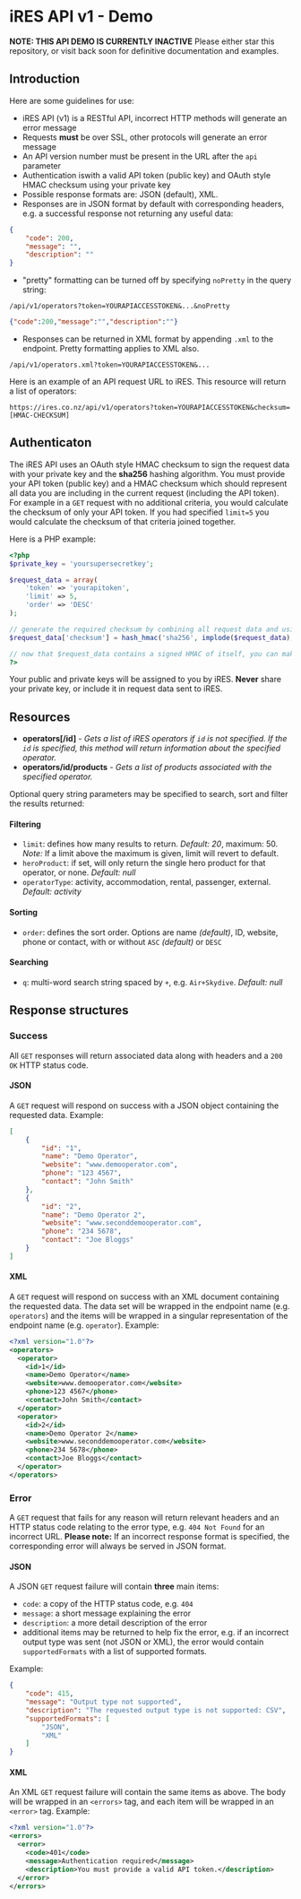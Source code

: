 # iRES API v1 - Demo

**NOTE: THIS API DEMO IS CURRENTLY INACTIVE**
Please either star this repository, or visit back soon for definitive documentation and examples.

## Introduction

Here are some guidelines for use:
- iRES API (v1) is a RESTful API, incorrect HTTP methods will generate an error message
- Requests **must** be over SSL, other protocols will generate an error message
- An API version number must be present in the URL after the `api` parameter
- Authentication iswith a valid API token (public key) and OAuth style HMAC checksum using your private key
- Possible response formats are: JSON (default), XML.
- Responses are in JSON format by default with corresponding headers, e.g. a successful response not returning any useful data:

```json
{
	"code": 200,
	"message": "",
	"description": ""
}
```
	
- "pretty" formatting can be turned off by specifying `noPretty` in the query string:

`/api/v1/operators?token=YOURAPIACCESSTOKEN&...&noPretty`

```json
{"code":200,"message":"","description":""}
```

- Responses can be returned in XML format by appending `.xml` to the endpoint. Pretty formatting applies to XML also.

`/api/v1/operators.xml?token=YOURAPIACCESSTOKEN&...`

Here is an example of an API request URL to iRES. This resource will return a list of operators:

`https://ires.co.nz/api/v1/operators?token=YOURAPIACCESSTOKEN&checksum=[HMAC-CHECKSUM]`

## Authenticaton
The iRES API uses an OAuth style HMAC checksum to sign the request data with your private key and the **sha256** hashing algorithm. You must provide your API token (public key) and a HMAC checksum which should represent all data you are including in the current request (including the API token). For example in a `GET` request with no additional criteria, you would calculate the checksum of only your API token. If you had specified `limit=5` you would calculate the checksum of that criteria joined together.

Here is a PHP example:

```php
<?php
$private_key = 'yoursupersecretkey';

$request_data = array(
	'token' => 'yourapitoken',
	'limit' => 5,
	'order' => 'DESC'
);

// generate the required checksum by combining all request data and using hash_hmac to hash using sha256 as the algorithm and $private_key as the key
$request_data['checksum'] = hash_hmac('sha256', implode($request_data), $private_key);

// now that $request_data contains a signed HMAC of itself, you can make an API call using $request_data
?>
```

Your public and private keys will be assigned to you by iRES. **Never** share your private key, or include it in request data sent to iRES.

## Resources
- **operators[/id]** - *Gets a list of iRES operators if `id` is not specified. If the `id` is specified, this method will return information about the specified operator.*
- **operators/id/products** - *Gets a list of products associated with the specified operator.*

Optional query string parameters may be specified to search, sort and filter the results returned:

#### Filtering
- `limit`: defines how many results to return. *Default: 20*, maximum: 50. *Note:* If a limit above the maximum is given, limit will revert to default.
- `heroProduct`: if set, will only return the single hero product for that operator, or none. *Default: null*
- `operatorType`: activity, accommodation, rental, passenger, external. *Default: activity*

#### Sorting
- `order`: defines the sort order. Options are name *(default)*, ID, website, phone or contact, with or without `ASC` *(default)* or `DESC`

#### Searching
- `q`: multi-word search string spaced by `+`, e.g. `Air+Skydive`. *Default: null*

## Response structures

### Success

All `GET` responses will return associated data along with headers and a `200 OK` HTTP status code.

#### JSON
A `GET` request will respond on success with a JSON object containing the requested data. Example:

```json
[
	{
		"id": "1",
		"name": "Demo Operator",
		"website": "www.demooperator.com",
		"phone": "123 4567",
		"contact": "John Smith"
	},
	{
		"id": "2",
		"name": "Demo Operator 2",
		"website": "www.seconddemooperator.com",
		"phone": "234 5678",
		"contact": "Joe Bloggs"
	}
]
```

#### XML
A `GET` request will respond on success with an XML document containing the requested data. The data set will be wrapped in the endpoint name (e.g. `operators`) and the
items will be wrapped in a singular representation of the endpoint name (e.g. `operator`). Example:

```xml
<?xml version="1.0"?>
<operators>
  <operator>
    <id>1</id>
    <name>Demo Operator</name>
    <website>www.demooperator.com</website>
    <phone>123 4567</phone>
    <contact>John Smith</contact>
  </operator>
  <operator>
    <id>2</id>
    <name>Demo Operator 2</name>
    <website>www.seconddemooperator.com</website>
    <phone>234 5678</phone>
    <contact>Joe Bloggs</contact>
  </operator>
</operators>
```

### Error
A `GET` request that fails for any reason will return relevant headers and an HTTP status code relating to the error type, e.g. `404 Not Found` for an incorrect URL.
**Please note:** If an incorrect response format is specified, the corresponding error will always be served in JSON format.

#### JSON
A JSON `GET` request failure will contain **three** main items:
- `code`: a copy of the HTTP status code, e.g. `404`
- `message`: a short message explaining the error
- `description`: a more detail description of the error
- additional items may be returned to help fix the error, e.g. if an incorrect output type was sent (not JSON or XML), the error would contain `supportedFormats` with a list of supported formats.

Example:

```json
{
	"code": 415,
	"message": "Output type not supported",
	"description": "The requested output type is not supported: CSV",
	"supportedFormats": [
		"JSON",
		"XML"
	]
}
```
#### XML
An XML `GET` request failure will contain the same items as above. The body will be wrapped in an `<errors>` tag, and each item will be wrapped in an `<error>` tag. Example:

```xml
<?xml version="1.0"?>
<errors>
  <error>
    <code>401</code>
    <message>Authentication required</message>
    <description>You must provide a valid API token.</description>
  </error>
</errors>
```
